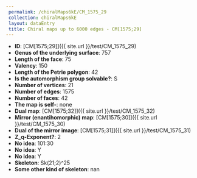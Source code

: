 ```yaml
--- 
 permalink: /chiralMaps6kE/CM_1575_29 
 collection: chiralMaps6kE
 layout: dataEntry
 title: Chiral maps up to 6000 edges - CM[1575;29]
---
```


- **ID**: [CM[1575;29]]({{ site.url }}/test/CM_1575_29)
- **Genus of the underlying surface**: 757
- **Length of the face**: 75
- **Valency**: 150
- **Length of the Petrie polygon**: 42
- **Is the automorphism group solvable?**: S
- **Number of vertices**: 21
- **Number of edges**: 1575
- **Number of faces**: 42
- **The map is self-**: none
- **Dual map**: [CM[1575;32]]({{ site.url }}/test/CM_1575_32)
- **Mirror (enantihomorphic) map**: [CM[1575;30]]({{ site.url }}/test/CM_1575_30)
- **Dual of the mirror image**: [CM[1575;31]]({{ site.url }}/test/CM_1575_31)
- **Z_q-Exponent?**: 2
- **No idea**:  101:30
- **No idea**: Y
- **No idea**: Y
- **Skeleton**: Sk(21;2)^25
- **Some other kind of skeleton**: nan
